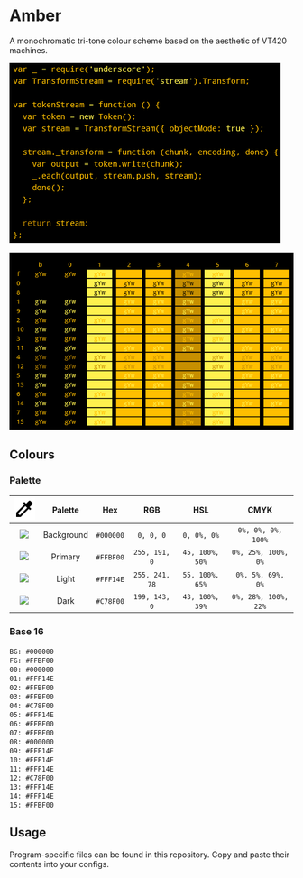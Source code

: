 # Amber

A monochromatic tri-tone colour scheme based on the aesthetic of VT420 machines.

![](https://raw.githubusercontent.com/Perdyx/amber/main/preview.png)

![](https://raw.githubusercontent.com/Perdyx/amber/main/colours.png)

## Colours

### Palette

| ![](https://raw.githubusercontent.com/Perdyx/amber/7d11818435b65a1c19b9c09d7a71f78ebff6346d/colorize-24px.svg) | Palette | Hex | RGB | HSL | CMYK |
| :-: | :-: | :-: | :-: | :-: | :-: |
| ![](https://via.placeholder.com/15/000000/000000?text=+) | Background | `#000000` | `0, 0, 0` | `0, 0%, 0%` | `0%, 0%, 0%, 100%` |
| ![](https://via.placeholder.com/15/ffbf00/000000?text=+) | Primary | `#FFBF00` | `255, 191, 0` | `45, 100%, 50%` | `0%, 25%, 100%, 0%`
| ![](https://via.placeholder.com/15/fff14e/000000?text=+) | Light | `#FFF14E` | `255, 241, 78` | `55, 100%, 65%` | `0%, 5%, 69%, 0%` |
| ![](https://via.placeholder.com/15/c78f00/000000?text=+) | Dark | `#C78F00` | `199, 143, 0` | `43, 100%, 39%` | `0%, 28%, 100%, 22%` |

### Base 16

```
BG: #000000
FG: #FFBF00
00: #000000
01: #FFF14E
02: #FFBF00
03: #FFBF00
04: #C78F00
05: #FFF14E
06: #FFBF00
07: #FFBF00
08: #000000
09: #FFF14E
10: #FFF14E
11: #FFF14E
12: #C78F00
13: #FFF14E
14: #FFF14E
15: #FFBF00
```

## Usage

Program-specific files can be found in this repository. Copy and paste their contents into your configs.
